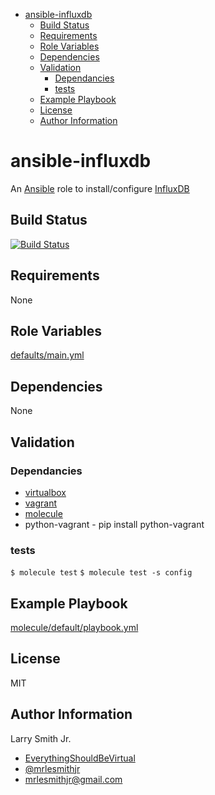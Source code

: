 <!-- START doctoc generated TOC please keep comment here to allow auto update -->
<!-- DON'T EDIT THIS SECTION, INSTEAD RE-RUN doctoc TO UPDATE -->

- [ansible-influxdb](#ansible-influxdb)
  - [Build Status](#build-status)
  - [Requirements](#requirements)
  - [Role Variables](#role-variables)
  - [Dependencies](#dependencies)
  - [Validation](#validation)
    - [Dependancies](#dependancies)
    - [tests](#tests)
  - [Example Playbook](#example-playbook)
  - [License](#license)
  - [Author Information](#author-information)

<!-- END doctoc generated TOC please keep comment here to allow auto update -->

# ansible-influxdb

An [Ansible](https://www.ansible.com) role to install/configure [InfluxDB](https://www.influxdata.com/time-series-platform/influxdb/)

## Build Status

[![Build Status](https://travis-ci.org/mrlesmithjr/ansible-influxdb.svg?branch=master)](https://travis-ci.org/mrlesmithjr/ansible-influxdb)

## Requirements

None

## Role Variables

[defaults/main.yml](defaults/main.yml)

## Dependencies

None

## Validation

### Dependancies

- [virtualbox](https://www.virtualbox.org/manual/ch02.html)
- [vagrant](https://www.vagrantup.com/docs/installation/)
- [molecule](https://molecule.readthedocs.io/en/latest/installation.html)
- python-vagrant - pip install python-vagrant

### tests

`$ molecule test`
`$ molecule test -s config`

## Example Playbook

[molecule/default/playbook.yml](molecule/default/playbook.yml)

## License

MIT

## Author Information

Larry Smith Jr.

- [EverythingShouldBeVirtual](http://everythingshouldbevirtual.com)
- [@mrlesmithjr](https://www.twitter.com/mrlesmithjr)
- [mrlesmithjr@gmail.com](mailto:mrlesmithjr@gmail.com)
